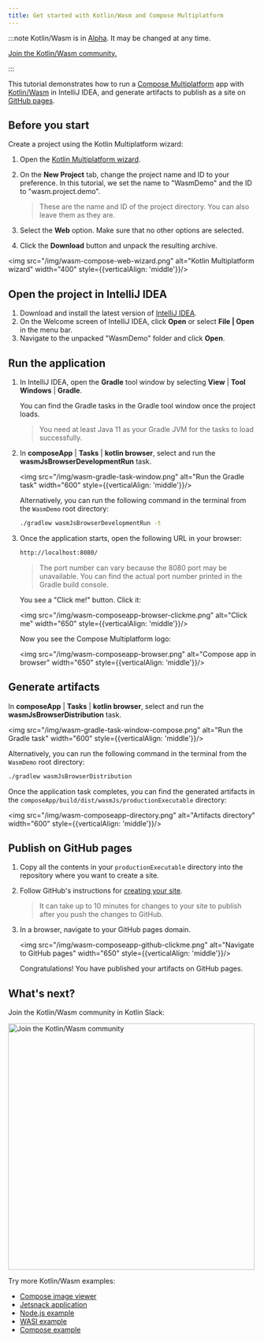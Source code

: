 ```yaml
---
title: Get started with Kotlin/Wasm and Compose Multiplatform
---
```

:::note
Kotlin/Wasm is in [Alpha](components-stability.md). It may be changed at any time.

[Join the Kotlin/Wasm community.](https://slack-chats.kotlinlang.org/c/webassembly)

:::

This tutorial demonstrates how to run a [Compose Multiplatform](https://www.jetbrains.com/lp/compose-multiplatform/) 
app with [Kotlin/Wasm](wasm-overview.md) in IntelliJ IDEA, and generate artifacts to publish as a site on [GitHub pages](https://pages.github.com/).

## Before you start

Create a project using the Kotlin Multiplatform wizard:

1. Open the [Kotlin Multiplatform wizard](https://kmp.jetbrains.com/#newProject).
2. On the **New Project** tab, change the project name and ID to your preference. In this tutorial, we set the name to "WasmDemo" and the ID to "wasm.project.demo".

   > These are the name and ID of the project directory. You can also leave them as they are.
   >
   

3. Select the **Web** option. Make sure that no other options are selected.
4. Click the **Download** button and unpack the resulting archive.

<img src="/img/wasm-compose-web-wizard.png" alt="Kotlin Multiplatform wizard" width="400" style={{verticalAlign: 'middle'}}/>

## Open the project in IntelliJ IDEA

1. Download and install the latest version of [IntelliJ IDEA](https://www.jetbrains.com/idea/).
2. On the Welcome screen of IntelliJ IDEA, click **Open** or select **File | Open** in the menu bar.
3. Navigate to the unpacked "WasmDemo" folder and click **Open**.

## Run the application

1. In IntelliJ IDEA, open the **Gradle** tool window by selecting **View** | **Tool Windows** | **Gradle**.
   
   You can find the Gradle tasks in the Gradle tool window once the project loads.

   > You need at least Java 11 as your Gradle JVM for the tasks to load successfully.
   >
   

2. In **composeApp** | **Tasks** | **kotlin browser**, select and run the **wasmJsBrowserDevelopmentRun** task.

   <img src="/img/wasm-gradle-task-window.png" alt="Run the Gradle task" width="600" style={{verticalAlign: 'middle'}}/>

   Alternatively, you can run the following command in the terminal from the `WasmDemo` root directory:

   ```bash
   ./gradlew wasmJsBrowserDevelopmentRun -t
   ```

3. Once the application starts, open the following URL in your browser:

   ```bash
   http://localhost:8080/
   ```

   > The port number can vary because the 8080 port may be unavailable. You can find the actual port number printed
   > in the Gradle build console.
   >
   

   You see a "Click me!" button. Click it:

   <img src="/img/wasm-composeapp-browser-clickme.png" alt="Click me" width="650" style={{verticalAlign: 'middle'}}/>

   Now you see the Compose Multiplatform logo:

   <img src="/img/wasm-composeapp-browser.png" alt="Compose app in browser" width="650" style={{verticalAlign: 'middle'}}/>

## Generate artifacts

In **composeApp** | **Tasks** | **kotlin browser**, select and run the **wasmJsBrowserDistribution** task.

<img src="/img/wasm-gradle-task-window-compose.png" alt="Run the Gradle task" width="600" style={{verticalAlign: 'middle'}}/>

Alternatively, you can run the following command in the terminal from the `WasmDemo` root directory:

```bash
./gradlew wasmJsBrowserDistribution
```

Once the application task completes, you can find the generated artifacts in the `composeApp/build/dist/wasmJs/productionExecutable`
directory:

<img src="/img/wasm-composeapp-directory.png" alt="Artifacts directory" width="600" style={{verticalAlign: 'middle'}}/>

## Publish on GitHub pages

1. Copy all the contents in your `productionExecutable` directory into the repository where you want to create a site.
2. Follow GitHub's instructions for [creating your site](https://docs.github.com/en/pages/getting-started-with-github-pages/creating-a-github-pages-site#creating-your-site).

   > It can take up to 10 minutes for changes to your site to publish after you push the changes to GitHub.
   >
   

3. In a browser, navigate to your GitHub pages domain.

   <img src="/img/wasm-composeapp-github-clickme.png" alt="Navigate to GitHub pages" width="650" style={{verticalAlign: 'middle'}}/>

   Congratulations! You have published your artifacts on GitHub pages.

## What's next?

Join the Kotlin/Wasm community in Kotlin Slack:

<a href="https://slack-chats.kotlinlang.org/c/webassembly"><img src="/img/join-slack-channel.svg" width="500" alt="Join the Kotlin/Wasm community" /></a>

Try more Kotlin/Wasm examples:

* [Compose image viewer](https://github.com/Kotlin/kotlin-wasm-examples/tree/main/compose-imageviewer)
* [Jetsnack application](https://github.com/Kotlin/kotlin-wasm-examples/tree/main/compose-jetsnack)
* [Node.js example](https://github.com/Kotlin/kotlin-wasm-examples/tree/main/nodejs-example)
* [WASI example](https://github.com/Kotlin/kotlin-wasm-examples/tree/main/wasi-example)
* [Compose example](https://github.com/Kotlin/kotlin-wasm-examples/tree/main/compose-example)